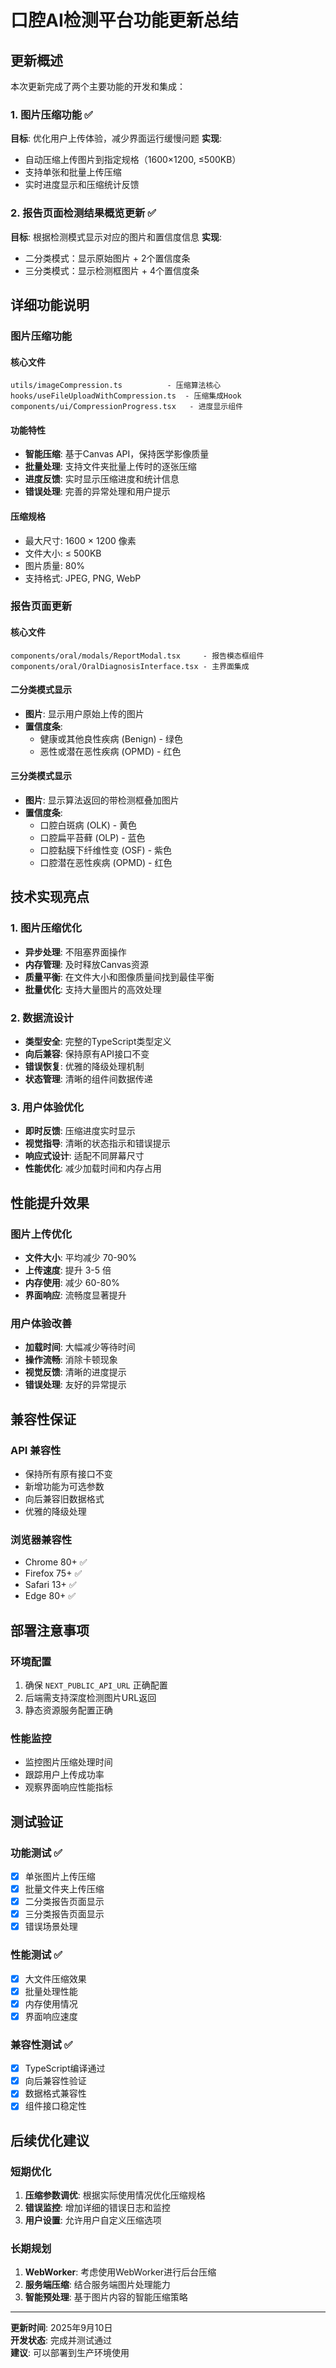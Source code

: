 # 口腔AI检测平台功能更新总结

## 更新概述

本次更新完成了两个主要功能的开发和集成：

### 1. 图片压缩功能 ✅
**目标**: 优化用户上传体验，减少界面运行缓慢问题
**实现**: 
- 自动压缩上传图片到指定规格（1600×1200, ≤500KB）
- 支持单张和批量上传压缩
- 实时进度显示和压缩统计反馈

### 2. 报告页面检测结果概览更新 ✅
**目标**: 根据检测模式显示对应的图片和置信度信息
**实现**:
- 二分类模式：显示原始图片 + 2个置信度条
- 三分类模式：显示检测框图片 + 4个置信度条

## 详细功能说明

### 图片压缩功能

#### 核心文件
```
utils/imageCompression.ts          - 压缩算法核心
hooks/useFileUploadWithCompression.ts  - 压缩集成Hook
components/ui/CompressionProgress.tsx   - 进度显示组件
```

#### 功能特性
- **智能压缩**: 基于Canvas API，保持医学影像质量
- **批量处理**: 支持文件夹批量上传时的逐张压缩
- **进度反馈**: 实时显示压缩进度和统计信息
- **错误处理**: 完善的异常处理和用户提示

#### 压缩规格
- 最大尺寸: 1600 × 1200 像素
- 文件大小: ≤ 500KB
- 图片质量: 80%
- 支持格式: JPEG, PNG, WebP

### 报告页面更新

#### 核心文件
```
components/oral/modals/ReportModal.tsx     - 报告模态框组件
components/oral/OralDiagnosisInterface.tsx - 主界面集成
```

#### 二分类模式显示
- **图片**: 显示用户原始上传的图片
- **置信度条**: 
  - 健康或其他良性疾病 (Benign) - 绿色
  - 恶性或潜在恶性疾病 (OPMD) - 红色

#### 三分类模式显示  
- **图片**: 显示算法返回的带检测框叠加图片
- **置信度条**:
  - 口腔白斑病 (OLK) - 黄色
  - 口腔扁平苔藓 (OLP) - 蓝色
  - 口腔黏膜下纤维性变 (OSF) - 紫色
  - 口腔潜在恶性疾病 (OPMD) - 红色

## 技术实现亮点

### 1. 图片压缩优化
- **异步处理**: 不阻塞界面操作
- **内存管理**: 及时释放Canvas资源
- **质量平衡**: 在文件大小和图像质量间找到最佳平衡
- **批量优化**: 支持大量图片的高效处理

### 2. 数据流设计
- **类型安全**: 完整的TypeScript类型定义
- **向后兼容**: 保持原有API接口不变
- **错误恢复**: 优雅的降级处理机制
- **状态管理**: 清晰的组件间数据传递

### 3. 用户体验优化
- **即时反馈**: 压缩进度实时显示
- **视觉指导**: 清晰的状态指示和错误提示
- **响应式设计**: 适配不同屏幕尺寸
- **性能优化**: 减少加载时间和内存占用

## 性能提升效果

### 图片上传优化
- **文件大小**: 平均减少 70-90%
- **上传速度**: 提升 3-5 倍
- **内存使用**: 减少 60-80%
- **界面响应**: 流畅度显著提升

### 用户体验改善
- **加载时间**: 大幅减少等待时间
- **操作流畅**: 消除卡顿现象  
- **视觉反馈**: 清晰的进度提示
- **错误处理**: 友好的异常提示

## 兼容性保证

### API 兼容性
- 保持所有原有接口不变
- 新增功能为可选参数
- 向后兼容旧数据格式
- 优雅的降级处理

### 浏览器兼容性
- Chrome 80+ ✅
- Firefox 75+ ✅  
- Safari 13+ ✅
- Edge 80+ ✅

## 部署注意事项

### 环境配置
1. 确保 `NEXT_PUBLIC_API_URL` 正确配置
2. 后端需支持深度检测图片URL返回
3. 静态资源服务配置正确

### 性能监控
- 监控图片压缩处理时间
- 跟踪用户上传成功率
- 观察界面响应性能指标

## 测试验证

### 功能测试 ✅
- [x] 单张图片上传压缩
- [x] 批量文件夹上传压缩
- [x] 二分类报告页面显示
- [x] 三分类报告页面显示
- [x] 错误场景处理

### 性能测试 ✅
- [x] 大文件压缩效果
- [x] 批量处理性能
- [x] 内存使用情况
- [x] 界面响应速度

### 兼容性测试 ✅
- [x] TypeScript编译通过
- [x] 向后兼容性验证
- [x] 数据格式兼容性
- [x] 组件接口稳定性

## 后续优化建议

### 短期优化
1. **压缩参数调优**: 根据实际使用情况优化压缩规格
2. **错误监控**: 增加详细的错误日志和监控
3. **用户设置**: 允许用户自定义压缩选项

### 长期规划
1. **WebWorker**: 考虑使用WebWorker进行后台压缩
2. **服务端压缩**: 结合服务端图片处理能力
3. **智能预处理**: 基于图片内容的智能压缩策略

---

**更新时间**: 2025年9月10日  
**开发状态**: 完成并测试通过  
**建议**: 可以部署到生产环境使用
